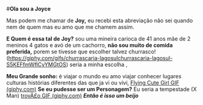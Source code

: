 #**Ola sou a Joyce** 

Mas  podem me chamar de **Joy,** eu recebi esta abreviação não sei quando nem de quem mas eu amo que me chamem assim.

**E Quem é essa tal de Joy?** 
 sou uma mineira carioca de 41 anos mãe de 2 meninos 4 gatos e avó de um cachorro, **não sou muito de comida preferida,** porem se tivesse que escolher talvez churrasco!(https://giphy.com/gifs/churrascaria-lagosulchurrascaria-lagosul-S5KEFfmWflCyYMGtOS) seria a minha escolha , 
 
 **Meu Grande sonho:**  é viajar o mundo eu amo viajar conhecer lugares culturas histórias diferentes das que ja vi ou vivi, [Flying Cute Girl GIF (giphy.com)](https://giphy.com/gifs/iamcaril-foiaraquel-fast-run-S01ojC6Z9B5XrIa6vB)
 **Se eu pudesse ser um Personagem?** Eu seria a tempestade (X Man) [trovÃ£o GIF (giphy.com)](https://giphy.com/gifs/tempestade-trovo-mTdVKHLEFTGWQ) 
 ***Então é isso um beijo*** 